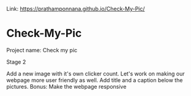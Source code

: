 Link: https://prathamponnana.github.io/Check-My-Pic/
# Check-My-Pic
Project name: Check my pic

Stage 2

Add a new image with it's own clicker count. 
Let's work on making our webpage more user friendly as well.
Add title and a caption below the pictures.
Bonus: Make the webpage responsive


